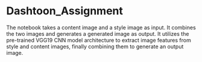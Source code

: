# Dashtoon_Assignment

The notebook takes a content image and a style image as input. It combines the two images and generates a generated image as output. It utilizes the pre-trained VGG19 CNN model architecture to extract image features from style and content images, finally combining them to generate an output image.
